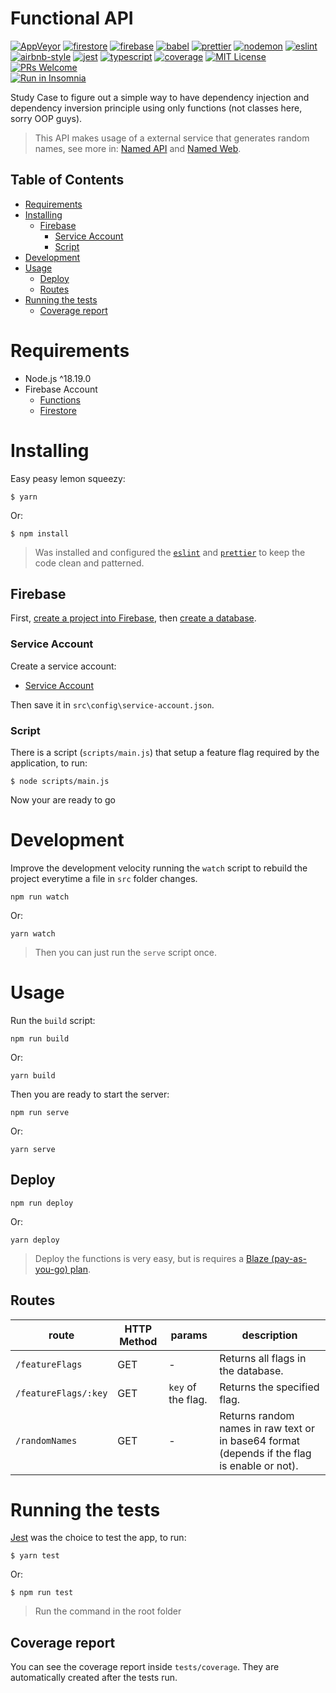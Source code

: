 # Functional API
[![AppVeyor](https://img.shields.io/appveyor/build/diegovictor/functional-api?logo=appveyor&style=flat-square)](https://ci.appveyor.com/project/DiegoVictor/functional-api)
[![firestore](https://img.shields.io/badge/firestore-ffca28?style=flat-square&logo=firebase&logoColor=black)](https://firebase.google.com/)
[![firebase](https://img.shields.io/static/v1?label=firebase&style=flat-square&message=11.10.1&color=ffca28&logo=firebase)](https://firebase.google.com/)
[![babel](https://img.shields.io/badge/babel-7.22.11-F9DC3E?style=flat-square&logo=babel)](https://babeljs.io/)
[![prettier](https://img.shields.io/badge/prettier-3.0.2-F7B93E?style=flat-square&logo=prettier)](https://prettier.io/)
[![nodemon](https://img.shields.io/badge/nodemon-3.0.1-76d04b?style=flat-square&logo=nodemon)](https://nodemon.io/)
[![eslint](https://img.shields.io/badge/eslint-8.48.0-4b32c3?style=flat-square&logo=eslint)](https://eslint.org/)
[![airbnb-style](https://flat.badgen.net/badge/style-guide/airbnb/ff5a5f?icon=airbnb)](https://github.com/airbnb/javascript)
[![jest](https://img.shields.io/badge/jest-29.6.4-brightgreen?style=flat-square&logo=jest)](https://jestjs.io/)
[![typescript](https://img.shields.io/badge/typescript-5.2.2-3178c6?style=flat-square&logo=typescript)](https://www.typescriptlang.org/)
[![coverage](https://img.shields.io/codecov/c/gh/DiegoVictor/functional-api?logo=codecov&style=flat-square)](https://app.codecov.io/gh/DiegoVictor/functional-api)
[![MIT License](https://img.shields.io/badge/license-MIT-green?style=flat-square)](https://raw.githubusercontent.com/DiegoVictor/functional-api/main/LICENSE)
[![PRs Welcome](https://img.shields.io/badge/PRs-welcome-brightgreen.svg?style=flat-square)](http://makeapullrequest.com)<br>
[![Run in Insomnia](https://insomnia.rest/images/run.svg)](https://insomnia.rest/run/?label=Functional%20API&uri=https%3A%2F%2Fraw.githubusercontent.com%2FDiegoVictor%2Ffunctional-api%2Fmain%2FInsomnia_2024-11-28.json)

Study Case to figure out a simple way to have dependency injection and dependency inversion principle using only functions (not classes here, sorry OOP guys).
> This API makes usage of a external service that generates random names, see more in: [Named API](https://github.com/DiegoVictor/named-api) and [Named Web](https://github.com/DiegoVictor/named-web).

## Table of Contents
* [Requirements](#requirements)
* [Installing](#installing)
  * [Firebase](#firebase)
    * [Service Account](#service-account)
    * [Script](#script)
* [Development](#development)
* [Usage](#usage)
  * [Deploy](#deploy)
  * [Routes](#routes)
* [Running the tests](#running-the-tests)
  * [Coverage report](#coverage-report)

# Requirements
  * Node.js ^18.19.0
  * Firebase Account
    * [Functions](https://firebase.google.com/docs/functions)
    * [Firestore](https://firebase.google.com/docs/firestore)

# Installing
Easy peasy lemon squeezy:
```
$ yarn
```
Or:
```
$ npm install
```
> Was installed and configured the [`eslint`](https://eslint.org/) and [`prettier`](https://prettier.io/) to keep the code clean and patterned.

## Firebase
First, [create a project into Firebase](https://firebase.google.com/docs/android/setup#create-firebase-project), then [create a database](https://firebase.google.com/docs/firestore/quickstart).

### Service Account
Create a service account:

* [Service Account](https://console.firebase.google.com/project/_/settings/serviceaccounts/adminsdk?authuser=0)

Then save it in `src\config\service-account.json`.

### Script
There is a script (`scripts/main.js`) that setup a feature flag required by the application, to run:
```
$ node scripts/main.js
```
Now your are ready to go

# Development
Improve the development velocity running the `watch` script to rebuild the project everytime a file in `src` folder changes.
```
npm run watch
```
Or:
```
yarn watch
```
> Then you can just run the `serve` script once.

# Usage
Run the `build` script:
```
npm run build
```
Or:
```
yarn build
```
Then you are ready to start the server:
```
npm run serve
```
Or:
```
yarn serve
```

## Deploy
```
npm run deploy
```
Or:
```
yarn deploy
```
> Deploy the functions is very easy, but is requires a [Blaze (pay-as-you-go) plan](https://firebase.google.com/pricing?authuser=0&hl=pt).

## Routes
route|HTTP Method|params|description
---|---|---|---
`/featureFlags`|GET| - |Returns all flags in the database.
`/featureFlags/:key`|GET| `key` of the flag.|Returns the specified flag.
`/randomNames`|GET| - | Returns random names in raw text or in base64 format (depends if the flag is enable or not).

# Running the tests
[Jest](https://jestjs.io/) was the choice to test the app, to run:
```
$ yarn test
```
Or:
```
$ npm run test
```
> Run the command in the root folder

## Coverage report
You can see the coverage report inside `tests/coverage`. They are automatically created after the tests run.
